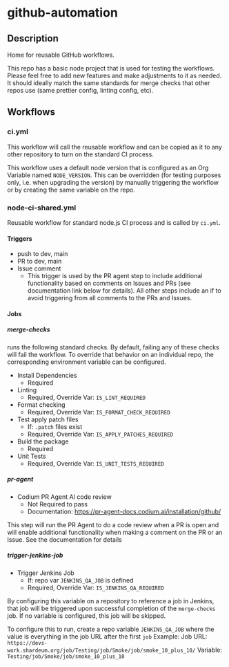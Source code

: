 # github-automation

## Description
Home for reusable GitHub workflows.

This repo has a basic node project that is used for testing the workflows. Please feel free to add new features and make adjustments to it as needed. It should ideally match the same standards for merge checks that other repos use (same prettier config, linting config, etc). 

## Workflows
### ci.yml
This workflow will call the reusable workflow and can be copied as it to any other repository to turn on the standard CI 
process. 

This workflow uses a default node version that is configured as an Org Variable named `NODE_VERSION`. 
This can be overridden (for testing purposes only, i.e. when upgrading the version) by manually triggering the workflow or by creating the same variable on the repo. 

### node-ci-shared.yml
Reusable workflow for standard node.js CI process and is called by `ci.yml`. 

#### Triggers
* push to dev, main
* PR to dev, main
* Issue comment
  * This trigger is used by the PR agent step to include additional functionality based on comments on Issues and PRs (see documentation link below for details). All other steps include an if to avoid triggering from all comments to the PRs and Issues.

#### Jobs
##### merge-checks
runs the following standard checks. By default, failing any of these checks will fail the workflow. To override that 
behavior on an individual repo, the corresponding environment variable can be configured.
* Install Dependencies
  * Required
* Linting
  * Required, Override Var: `IS_LINT_REQUIRED`
* Format checking
  * Required, Override Var: `IS_FORMAT_CHECK_REQUIRED`
* Test apply patch files
  * If: `.patch` files exist
  * Required, Override Var: `IS_APPLY_PATCHES_REQUIRED`
* Build the package
  * Required
* Unit Tests
  * Required, Override Var: `IS_UNIT_TESTS_REQUIRED`

##### pr-agent
* Codium PR Agent AI code review
  * Not Required to pass
  * Documentation: https://pr-agent-docs.codium.ai/installation/github/

This step will run the PR Agent to do a code review when a PR is open and will enable additional functionality when making a comment on the PR or an Issue. See the documentation for details

##### trigger-jenkins-job
* Trigger Jenkins Job
  * If: repo var `JENKINS_QA_JOB` is defined
  * Required, Override Var: `IS_JENKINS_QA_REQUIRED`

By configuring this variable on a repository to reference a job in Jenkins, that job will be triggered upon successful
completion of the `merge-checks` job. If no variable is configured, this job will be skipped.

To configure this to run, create a repo variable `JENKINS_QA_JOB` where the value is everything in the job URL after the first `job`
Example:
    Job URL:  `https://devs-work.shardeum.org/job/Testing/job/Smoke/job/smoke_10_plus_10/`
    Variable: `Testing/job/Smoke/job/smoke_10_plus_10`
